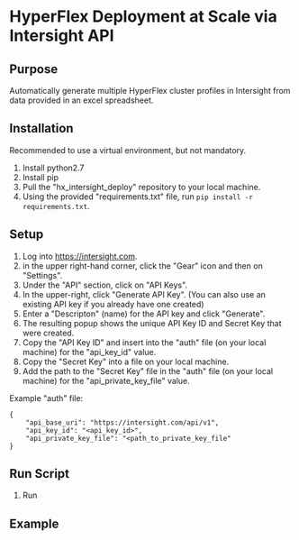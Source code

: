 # HyperFlex Deployment at Scale via Intersight API

## Purpose

Automatically generate multiple HyperFlex cluster profiles in Intersight from data provided in an excel spreadsheet.

## Installation

Recommended to use a virtual environment, but not mandatory.

1. Install python2.7
2. Install pip
3. Pull the "hx_intersight_deploy" repository to your local machine.
4. Using the provided "requirements.txt" file, run `pip install -r requirements.txt`.

## Setup

1. Log into https://intersight.com.
2. in the upper right-hand corner, click the "Gear" icon and then on "Settings".
3. Under the "API" section, click on "API Keys".
4. In the upper-right, click "Generate API Key". (You can also use an existing API key if you already have one created)
5. Enter a "Descripton" (name) for the API key and click "Generate".
6. The resulting popup shows the unique API Key ID and Secret Key that were created.
7. Copy the "API Key ID" and insert into the "auth" file (on your local machine) for the "api_key_id" value.
8. Copy the "Secret Key" into a file on your local machine.
9. Add the path to the "Secret Key" file in the "auth" file (on your local machine) for the "api_private_key_file" value.

Example "auth" file:

```
{
    "api_base_uri": "https://intersight.com/api/v1",
    "api_key_id": "<api_key_id>",
    "api_private_key_file": "<path_to_private_key_file"
}
```

## Run Script

1. Run 

## Example
